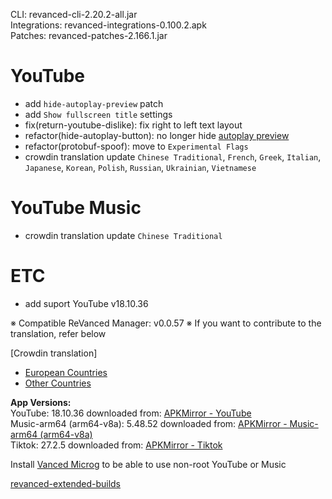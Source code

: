 CLI: revanced-cli-2.20.2-all.jar  
Integrations: revanced-integrations-0.100.2.apk  
Patches: revanced-patches-2.166.1.jar  

YouTube
==
- add `hide-autoplay-preview` patch
- add `Show fullscreen title` settings
- fix(return-youtube-dislike): fix right to left text layout
- refactor(hide-autoplay-button): no longer hide [autoplay preview](https://www.reddit.com/r/revancedextended/comments/11q8rng/any_idea_how_to_hide_this_banner_in_full_screen/)
- refactor(protobuf-spoof): move to `Experimental Flags`
- crowdin translation update
`Chinese Traditional`, `French`, `Greek`, `Italian`, `Japanese`, `Korean`, `Polish`, `Russian`, `Ukrainian`, `Vietnamese`


YouTube Music
==
- crowdin translation update
`Chinese Traditional`


ETC
==
- add suport YouTube v18.10.36


※ Compatible ReVanced Manager: v0.0.57
※ If you want to contribute to the translation, refer below

[Crowdin translation]
- [European Countries](https://crowdin.com/project/revancedextendedeu)
- [Other Countries](https://crowdin.com/project/revancedextended)
  
**App Versions:**  
YouTube: 18.10.36
downloaded from: [APKMirror - YouTube](https://www.apkmirror.com/apk/google-inc/youtube/youtube-18-10-36-release/youtube-18-10-36-android-apk-download/)  
Music-arm64 (arm64-v8a): 5.48.52
downloaded from: [APKMirror - Music-arm64 (arm64-v8a)](https://www.apkmirror.com/apk/google-inc/youtube-music/youtube-music-5-48-52-release/youtube-music-5-48-52-android-apk-download/)  
Tiktok: 27.2.5
downloaded from: [APKMirror - Tiktok](https://www.apkmirror.com/apk/tiktok-pte-ltd/tik-tok-including-musical-ly/tik-tok-including-musical-ly-27-2-5-release/tiktok-27-2-5-android-apk-download/)  

Install [Vanced Microg](https://github.com/inotia00/VancedMicroG/releases) to be able to use non-root YouTube or Music  

[revanced-extended-builds](https://github.com/E85Addict/revanced-extended-builds)  
